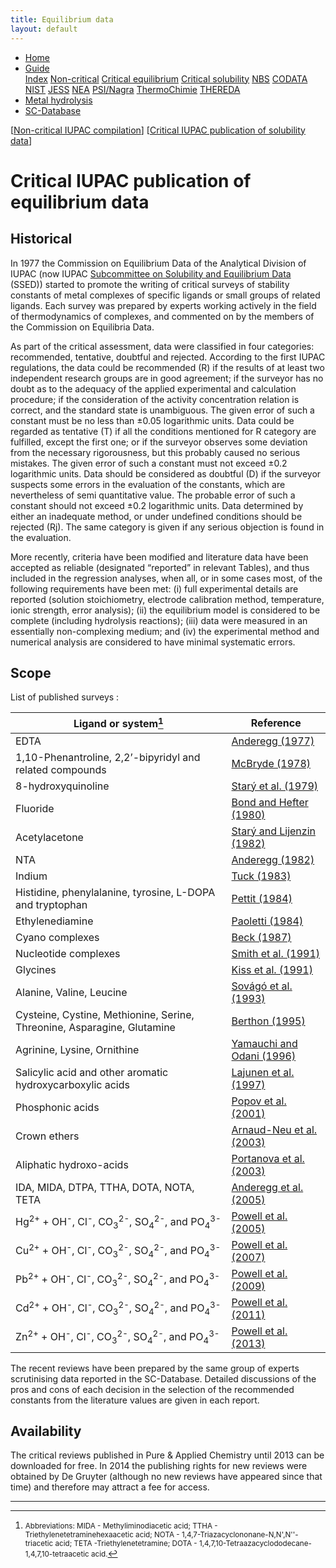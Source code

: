 ```yaml
---
title: Equilibrium data
layout: default
---
```

<ul>
  <li><a href="/">Home</a></li>
  <li class="dropdown">
    <a href="javascript:void(0)" class="dropbtn" class="active">Guide</a>
    <div class="dropdown-content">
      <a href="index.html">Index</a>
      <a href="noncritical.html">Non-critical</a>
      <a class="active" href="critical-equilibrium.html">Critical equilibrium</a>
      <a href="critical-solubility.html">Critical solubility</a>
      <a href="NBS.html">NBS</a>
      <a href="CODATA.html">CODATA</a>
      <a href="NIST.html">NIST</a>
      <a href="JESS.html">JESS</a>
      <a href="NEA.html">NEA</a>
      <a href="PSI.html">PSI/Nagra</a>
      <a href="thermochimie.html">ThermoChimie</a>
      <a href="THEREDA.html">THEREDA</a>
    </div>
  </li>
  <li><a href="/cost-nectar.html">Metal hydrolysis</a></li>
  <li><a href="/sc-database.html">SC-Database</a></li>
</ul>

[[Non-critical IUPAC compilation](noncritical.html)] [[Critical IUPAC publication of solubility data](critical-solubility.html)]

# Critical IUPAC publication of equilibrium data

## Historical

In 1977 the Commission on Equilibrium Data of the Analytical Division of IUPAC (now IUPAC <a  href="https://iupac.org/body/502/" target="_blank" rel="noopener">Subcommittee on Solubility and Equilibrium Data</a> (SSED)) started to promote the writing of critical surveys of stability constants of metal complexes of specific ligands or small groups of related ligands. Each survey was prepared by experts working actively in the field of thermodynamics of complexes, and commented on by the members of the Commission on Equilibria Data.

As part of the critical assessment, data were classified in four categories: recommended, tentative, doubtful and rejected. According to the first IUPAC regulations, the data could be recommended (R) if the results of at least two independent research groups are in good agreement; if the surveyor has no doubt as to the adequacy of the applied experimental and calculation procedure; if the consideration of the activity concentration relation is correct, and the standard state is unambiguous. The given error of such a constant must be no less than ±0.05 logarithmic units. Data could be regarded as tentative (T) if all the conditions mentioned for R category are fulfilled, except the first one; or if the surveyor observes some deviation from the necessary rigorousness, but this probably caused no serious mistakes. The given error of such a constant must not exceed ±0.2 logarithmic units. Data should be considered as doubtful (D) if the surveyor suspects some errors in the evaluation of the constants, which are nevertheless of semi quantitative value. The probable error of such a constant should not exceed ±0.2 logarithmic units. Data determined by either an inadequate method, or under undefined conditions should be rejected (Rj). The same category is given if any serious objection is found in the evaluation.

More recently, criteria have been modified and literature data have been accepted as reliable (designated “reported” in relevant Tables), and thus included in the regression analyses, when all, or in some cases most, of the following requirements have been met: (i) full experimental details are reported (solution stoichiometry, electrode calibration method, temperature, ionic strength, error analysis); (ii) the equilibrium model is considered to be complete (including hydrolysis reactions); (iii) data were measured in an essentially non-complexing medium; and (iv) the experimental method and numerical analysis are considered to have minimal systematic errors.

## Scope

List of published surveys :

| Ligand or system[^a]      | Reference |
| ----------------      | --------- |
| EDTA      | <a  href="https://www.elsevier.com/books/critical-survey-of-stability-constants-of-edta-complexes/anderegg/978-0-08-022009-3" target="_blank" rel="noopener">Anderegg (1977)</a>       |
| 1,10-Phenantroline, 2,2’-bipyridyl and related compounds   | <a  href="https://www.elsevier.com/books/a-critical-review-of-equilibrium-data-for-proton-and-metal-complexes-of-1-10-phenanthroline-2-2-bipyridyl-and-related-compounds/mcbryde/978-0-08-022344-5" target="_blank" rel="noopener">McBryde (1978)</a>        |
| 8-hydroxyquinoline      | <a  href="https://www.elsevier.com/books/critical-evaluation-of-equilibrium-constants-involving-8-hydroxyquinoline-and-its-metal-chelates/stary/978-0-08-023929-3" target="_blank" rel="noopener">Starý et al. (1979)</a>       |
| Fluoride   | <a  href="https://www.elsevier.com/books/critical-survey-of-stability-constants-and-related-thermodynamic-data-of-fluoride-complexes-in-aqueous-solution/bond/978-0-08-022377-3" target="_blank" rel="noopener">Bond and Hefter (1980)</a>        |
| Acetylacetone      | <a  href="https://www.degruyter.com/document/doi/10.1351/pac198254122557" target="_blank" rel="noopener">Starý and Lijenzin (1982)</a>       |
| NTA   | <a  href="https://www.degruyter.com/document/doi/10.1351/pac198254122693/html" target="_blank" rel="noopener">Anderegg (1982)</a>        |
| Indium      | <a  href="https://doi.org/10.1351/pac198355091477" target="_blank" rel="noopener">Tuck (1983)</a>       |
| Histidine, phenylalanine, tyrosine, L-DOPA and tryptophan   | <a  href="http://dx.doi.org/10.1351/pac198456020247" target="_blank" rel="noopener">Pettit (1984)</a>        |
| Ethylenediamine      | <a  href="https://doi.org/10.1351/pac198456040491" target="_blank" rel="noopener">Paoletti (1984)</a>       |
| Cyano complexes   | <a  href="https://doi.org/10.1351/pac198759121703" target="_blank" rel="noopener">Beck (1987)</a>        |
| Nucleotide complexes      | <a  href="https://doi.org/10.1351/pac199163071015" target="_blank" rel="noopener">Smith et al. (1991)</a>       |
| Glycines   | <a  href="https://doi.org/10.1351/pac199163040597" target="_blank" rel="noopener">Kiss et al. (1991)</a>        |
| Alanine, Valine, Leucine      | <a  href="https://doi.org/10.1351/pac199365051029" target="_blank" rel="noopener">Sovágó et al. (1993)</a>       |
| Cysteine, Cystine, Methionine, Serine, Threonine, Asparagine, Glutamine   | <a  href="http://dx.doi.org/10.1351/pac199567071117" target="_blank" rel="noopener">Berthon (1995)</a>        |
| Agrinine, Lysine, Ornithine      | <a  href="http://dx.doi.org/10.1351/pac199668020469" target="_blank" rel="noopener">Yamauchi and Odani (1996)</a>       |
| Salicylic acid and other aromatic hydroxycarboxylic acids   | <a  href="http://dx.doi.org/10.1351/pac199769020329" target="_blank" rel="noopener">Lajunen et al. (1997)</a>        |
| Phosphonic acids      | <a  href="http://dx.doi.org/10.1351/pac200173101641" target="_blank" rel="noopener">Ρopov et al. (2001)</a>       |
| Crown ethers   | <a  href="http://dx.doi.org/10.1351/pac200375010071" target="_blank" rel="noopener">Arnaud-Neu et al. (2003)</a>        |
| Aliphatic hydroxo-acids      | <a  href="https://doi.org/10.1351/pac200375040495" target="_blank" rel="noopener">Portanova et al. (2003)</a>     |
| IDA, MIDA, DTPA, TTHA, DOTA, NOTA, TETA   | <a  href=" http://dx.doi.org/10.1351/pac200577081445" target="_blank" rel="noopener">Anderegg et al. (2005)</a>        |
| Hg<sup>2+</sup> + OH<sup>-</sup>, Cl<sup>-</sup>, CO<sub>3</sub><sup>2-</sup>, SO<sub>4</sub><sup>2-</sup>, and PO<sub>4</sub><sup>3-</sup>      | <a  href=" http://dx.doi.org/10.1351/pac200577040739" target="_blank" rel="noopener">Powell et al. (2005)</a>   |
| Cu<sup>2+</sup> + OH<sup>-</sup>, Cl<sup>-</sup>, CO<sub>3</sub><sup>2-</sup>, SO<sub>4</sub><sup>2-</sup>, and PO<sub>4</sub><sup>3-</sup>   | <a  href=" http://dx.doi.org/10.1351/pac200779050895" target="_blank" rel="noopener">Powell et al. (2007)</a>     |
| Pb<sup>2+</sup> + OH<sup>-</sup>, Cl<sup>-</sup>, CO<sub>3</sub><sup>2-</sup>, SO<sub>4</sub><sup>2-</sup>, and PO<sub>4</sub><sup>3-</sup>      | <a  href=" http://dx.doi.org/10.1351/PAC-REP-09-03-05" target="_blank" rel="noopener">Powell et al. (2009)</a>    |
| Cd<sup>2+</sup> + OH<sup>-</sup>, Cl<sup>-</sup>, CO<sub>3</sub><sup>2-</sup>, SO<sub>4</sub><sup>2-</sup>, and PO<sub>4</sub><sup>3-</sup>   | <a  href=" http://dx.doi.org/10.1351/PAC-REP-10-08-09" target="_blank" rel="noopener">Powell et al. (2011)</a>      |
| Zn<sup>2+</sup> + OH<sup>-</sup>, Cl<sup>-</sup>, CO<sub>3</sub><sup>2-</sup>, SO<sub>4</sub><sup>2-</sup>, and PO<sub>4</sub><sup>3-</sup>      | <a  href=" http://dx.doi.org/10.1351/PAC-REP-13-06-03" target="_blank" rel="noopener">Powell et al. (2013)</a>     |

[^a]: <small>Abbreviations: MIDA - Methyliminodiacetic acid; TTHA - Triethylenetetraminehexaacetic acid; NOTA - 1,4,7-Triazacyclononane-N,N',N''-triacetic acid; TETA -Triethylenetetramine; DOTA - 1,4,7,10-Tetraazacyclododecane-1,4,7,10-tetraacetic acid.</small>

The recent reviews have been prepared by the same group of experts scrutinising data reported in the SC-Database. Detailed discussions of the pros and cons of each decision in the selection of the recommended constants from the literature values are given in each report.

## Availability

The critical reviews published in Pure & Applied Chemistry until 2013 can be downloaded for free. In 2014 the publishing rights for new reviews were obtained by De Gruyter (although no new reviews have appeared since that time) and therefore may attract a fee for access.

---
